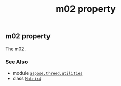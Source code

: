 ﻿---
title: m02 property
second_title: Aspose.3D for Python via .NET API References
description: 
type: docs
weight: 180
url: /aspose.threed.utilities/matrix4/m02/
is_root: false
---

## m02 property


The m02.

### See Also
* module [`aspose.threed.utilities`](../../)
* class [`Matrix4`](/3d/python-net/aspose.threed.utilities/matrix4)
